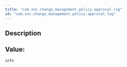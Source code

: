 ```yaml
---
title: "com.snc.change_management.policy.approval.log"
id: "com.snc.change_management.policy.approval.log"
---
```

## Description



## Value: 
```
info
```